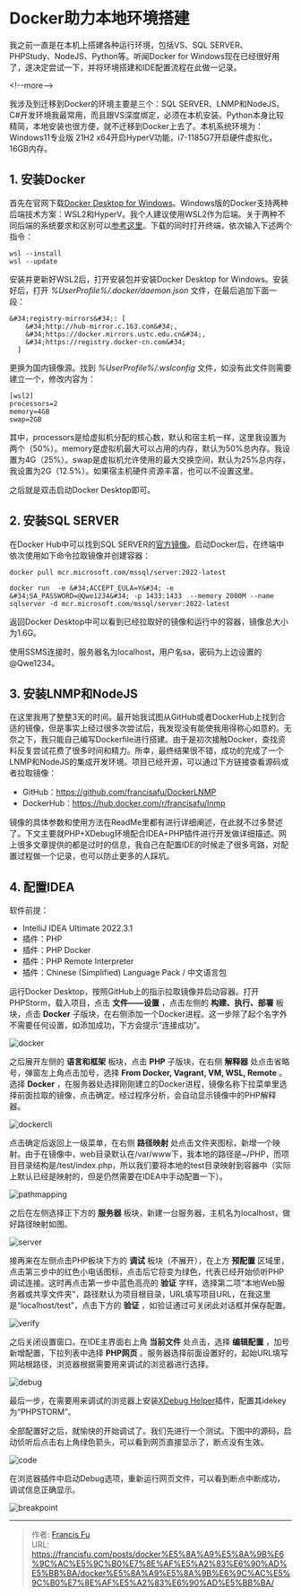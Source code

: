 # Docker助力本地环境搭建


我之前一直是在本机上搭建各种运行环境，包括VS、SQL SERVER、PHPStudy、NodeJS、Python等。听闻Docker for Windows现在已经很好用了，遂决定尝试一下，并将环境搭建和IDE配置流程在此做一记录。

&lt;!--more--&gt;

我涉及到迁移到Docker的环境主要是三个：SQL SERVER、LNMP和NodeJS。C#开发环境我最常用，而且跟VS深度绑定，必须在本机安装。Python本身比较精简，本地安装也很方便，就不迁移到Docker上去了。本机系统环境为：Windows11专业版 21H2 x64开启HyperV功能，i7-1185G7开启硬件虚拟化，16GB内存。

## 1. 安装Docker

首先在官网下载[Docker Desktop for Windows](https://www.docker.com/products/docker-desktop/)。Windows版的Docker支持两种后端技术方案：WSL2和HyperV。我个人建议使用WSL2作为后端。关于两种不同后端的系统要求和区别可以[参考这里](https://docs.docker.com/desktop/install/windows-install/)。下载的同时打开终端，依次输入下述两个指令：

```
wsl --install
wsl --update
```

安装并更新好WSL2后，打开安装包并安装Docker Desktop for Windows。安装好后，打开 *%UserProfile%/.docker/daemon.json* 文件，在最后追加下面一段：

```
&#34;registry-mirrors&#34;: [
    &#34;http://hub-mirror.c.163.com&#34;,
    &#34;https://docker.mirrors.ustc.edu.cn&#34;,
    &#34;https://registry.docker-cn.com&#34;
  ]
```

更换为国内镜像源。找到 *%UserProfile%/.wslconfig* 文件，如没有此文件则需要建立一个，修改内容为：

```config
[wsl2]
processors=2
memory=4GB
swap=2GB
```

其中，processors是给虚拟机分配的核心数，默认和宿主机一样，这里我设置为两个（50%）。memory是虚拟机最大可以占用的内存，默认为50%总内存。我设置为4G（25%）。swap是虚拟机允许使用的最大交换空间，默认为25%总内存，我设置为2G（12.5%）。如果宿主机硬件资源丰富，也可以不设置这里。

之后就是双击启动Docker Desktop即可。

## 2. 安装SQL SERVER

在Docker Hub中可以找到SQL SERVER的[官方镜像](https://hub.docker.com/_/microsoft-mssql-server)。启动Docker后，在终端中依次使用如下命令拉取镜像并创建容器：

```
docker pull mcr.microsoft.com/mssql/server:2022-latest

docker run  -e &#34;ACCEPT_EULA=Y&#34; -e &#34;SA_PASSWORD=@Qwe1234&#34; -p 1433:1433  --memory 2000M --name sqlserver -d mcr.microsoft.com/mssql/server:2022-latest
```

返回Docker Desktop中可以看到已经拉取好的镜像和运行中的容器，镜像总大小为1.6G。

使用SSMS连接时，服务器名为localhost，用户名sa，密码为上边设置的@Qwe1234。

## 3. 安装LNMP和NodeJS

在这里我用了整整3天的时间。最开始我试图从GitHub或者DockerHub上找到合适的镜像，但是事实上经过很多次尝试后，我发现没有能使我用得称心如意的。无奈之下，我只能自己编写Dockerfile进行搭建。由于是初次接触Docker，查找资料反复尝试花费了很多时间和精力。所幸，最终结果很不错，成功的完成了一个LNMP和NodeJS的集成开发环境。项目已经开源，可以通过下方链接查看源码或者拉取镜像：

* GitHub：https://github.com/francisafu/DockerLNMP
* DockerHub：https://hub.docker.com/r/francisafu/lnmp

镜像的具体参数和使用方法在ReadMe里都有进行详细阐述，在此就不过多赘述了。下文主要就PHP&#43;XDebug环境配合IDEA&#43;PHP插件进行开发做详细描述。网上很多文章提供的都是过时的信息，我自己在配置IDE的时候走了很多弯路，对配置过程做一个记录，也可以防止更多的人踩坑。

## 4. 配置IDEA

软件前提：

* IntelliJ IDEA Ultimate 2022.3.1
* 插件：PHP
* 插件：PHP Docker
* 插件：PHP Remote Interpreter
* 插件：Chinese ​(Simplified)​ Language Pack / 中文语言包

运行Docker Desktop，按照GitHub上的指示拉取镜像并启动容器。打开PHPStorm，载入项目，点击 **文件——设置** ，点击左侧的 **构建、执行、部署** 板块，点击 **Docker** 子版块，在右侧添加一个Docker进程。这一步除了起个名字外不需要任何设置，如添加成功，下方会提示“连接成功”。

![docker](/images/Docker助力本地环境搭建/docker.png)

之后展开左侧的 **语言和框架** 板块，点击 **PHP** 子版块，在右侧 **解释器** 处点击省略号，弹窗左上角点击加号，选择 **From Docker, Vagrant, VM, WSL, Remote** 。选择 **Docker** ，在服务器处选择刚刚建立的Docker进程，镜像名称下拉菜单里选择前面拉取的镜像，点击确定。经过程序分析，会自动显示镜像中的PHP解释器。

![dockercli](/images/Docker助力本地环境搭建/dockercli.png)

点击确定后返回上一级菜单，在右侧 **路径映射** 处点击文件夹图标，新增一个映射。由于在镜像中，web目录默认在/var/www下，我本地的路径是~/PHP，而项目目录结构是/test/index.php，所以我们要将本地的test目录映射到容器中（实际上默认已经是映射的，但是仍然需要在IDEA中手动配置一下）。

![pathmapping](/images/Docker助力本地环境搭建/pathmapping.png)

之后在左侧选择正下方的 **服务器** 板块，新建一台服务器，主机名为localhost，做好路径映射如图。

![server](/images/Docker助力本地环境搭建/server.png)

接再来在左侧点击PHP板块下方的 **调试** 板块（不展开），在上方 **预配置** 区域里，点击第三步中的红色小电话图标，点击后它将变为绿色，代表已经开始侦听PHP调试连接。这时再点击第一步中蓝色高亮的 **验证** 字样，选择第二项“本地Web服务器或共享文件夹”，路径默认为项目根目录，URL填写项目URL，在我这里是“localhost/test”，点击下方的 **验证** ，如验证通过可关闭此对话框并保存配置。

![verify](/images/Docker助力本地环境搭建/verify.png)

之后关闭设置窗口。在IDE主界面右上角 **当前文件** 处点击，选择 **编辑配置** ，加号新增配置，下拉列表中选择 **PHP网页** 。服务器选择前面设置好的，起始URL填写网站根路径，浏览器根据需要用来调试的浏览器进行选择。

![debug](/images/Docker助力本地环境搭建/debug.png)

最后一步，在需要用来调试的浏览器上安装[XDebug Helper](https://www.jetbrains.com/help/phpstorm/browser-debugging-extensions.html)插件，配置其idekey为“PHPSTORM”。

全部配置好之后，就愉快的开始调试了。我们先进行一个测试。下图中的源码，启动侦听后点击右上角绿色箭头，可以看到网页直接显示了，断点没有生效。

![code](/images/Docker助力本地环境搭建/code.png)

在浏览器插件中启动Debug选项，重新运行网页文件，可以看到断点中断成功，调试信息正确显示。

![breakpoint](/images/Docker助力本地环境搭建/breakpoint.png)


---

> 作者: [Francis Fu](https://francisfu.com/)  
> URL: https://francisfu.com/posts/docker%E5%8A%A9%E5%8A%9B%E6%9C%AC%E5%9C%B0%E7%8E%AF%E5%A2%83%E6%90%AD%E5%BB%BA/docker%E5%8A%A9%E5%8A%9B%E6%9C%AC%E5%9C%B0%E7%8E%AF%E5%A2%83%E6%90%AD%E5%BB%BA/  

